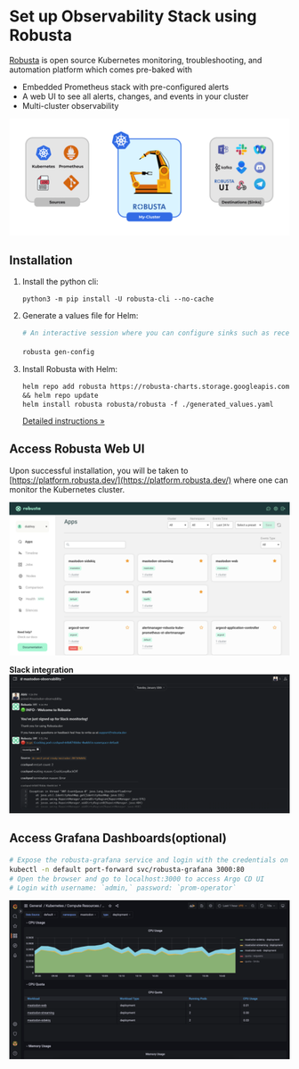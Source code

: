 # Set up Observability Stack using Robusta

[Robusta](https://github.com/robusta-dev/robusta) is open source Kubernetes monitoring, troubleshooting, and automation platform which comes pre-baked with
- Embedded Prometheus stack with pre-configured alerts
- A web UI to see all alerts, changes, and events in your cluster
- Multi-cluster observability

![pic-courtesy:robusta.dev](../docs/assets/robusta.gif)

## Installation

1. Install the python cli:

    ```commandline
    python3 -m pip install -U robusta-cli --no-cache
    ```

2. Generate a values file for Helm:
    ```bash
    # An interactive session where you can configure sinks such as receiving the alerts to a particular slack channel, etc. 

    robusta gen-config
    ```

3. Install Robusta with Helm:
    ```commandline
    helm repo add robusta https://robusta-charts.storage.googleapis.com && helm repo update
    helm install robusta robusta/robusta -f ./generated_values.yaml
    ```

    [Detailed instructions »](https://docs.robusta.dev/master/installation.html)

## Access Robusta Web UI

Upon successful installation, you will be taken to [https://platform.robusta.dev/](https://platform.robusta.dev/) where one can monitor the Kubernetes cluster.

![robusta-platform](../docs/assets/robusta-platform.png)

**Slack integration**
![robusta-slack](../docs/assets/robusta-slack.png)

## Access Grafana Dashboards(optional)

```bash
# Expose the robusta-grafana service and login with the credentials on localhost:3000
kubectl -n default port-forward svc/robusta-grafana 3000:80
# Open the browser and go to localhost:3000 to access Argo CD UI
# Login with username: `admin,` password: `prom-operator`
```

![robusta-grafana](../docs/assets/robusta-grafana.png)